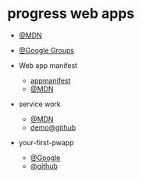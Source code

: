 
# progress web apps

* [@MDN](https://developer.mozilla.org/en-US/Apps/Progressive)
* [@Google Groups](https://developers.google.com/web/progressive-web-apps)

* Web app manifest
    * [appmanifest](https://github.com/w3c/manifest)
    * [@MDN](https://developer.mozilla.org/en-US/docs/Web/Manifest)
* service work
    * [@MDN](https://developer.mozilla.org/en-US/docs/Web/API/Service_Worker_API/Using_Service_Workers)
    * [demo@github](https://github.com/mdn/sw-test/)
    
* your-first-pwapp
    * [@Google](https://developers.google.com/web/fundamentals/getting-started/codelabs/your-first-pwapp/)
    * [@github](https://github.com/googlecodelabs/your-first-pwapp)